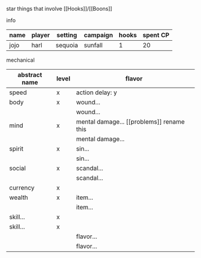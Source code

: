 star things that involve [[Hooks]]/[[Boons]]

info

|name|player|setting|campaign|hooks|spent CP|
|---|---|---|---|---|---|
|jojo|harl|sequoia|sunfall|1|20|

mechanical

|abstract name|level|flavor|
|---|---|---|
|speed|x|action delay: y|
|body |x|wound... |
|||wound...|
|mind|x|mental damage... [[problems]] rename this|
|||mental damage...|
|spirit|x|sin...|
|||sin...|
|social|x|scandal...|
|||scandal...|
|currency|x|
|wealth|x|item...|
|||item...|
|skill...|x||
|skill...|x||
|||flavor...|
|||flavor...|

